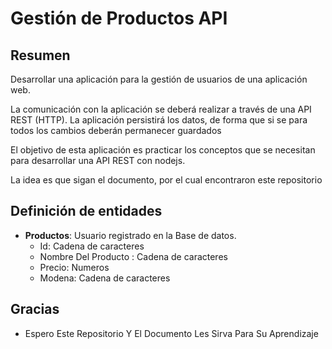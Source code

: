 # Gestión de Productos API

## Resumen

Desarrollar una aplicación para la gestión de usuarios de una aplicación web.

La comunicación con la aplicación se deberá realizar a través de una API REST (HTTP).
La aplicación persistirá los datos, de forma que si se para todos los cambios deberán permanecer guardados

El objetivo de esta aplicación es practicar los conceptos que se necesitan para desarrollar una API REST con nodejs.

La idea es que sigan el documento, por el cual encontraron este repositorio

## Definición de entidades

-   **Productos**: Usuario registrado en la Base de datos.
    -   Id: Cadena de caracteres
    -   Nombre Del Producto : Cadena de caracteres
    -   Precio: Numeros
    -   Modena: Cadena de caracteres

## Gracias

-   Espero Este Repositorio Y El Documento Les Sirva Para Su Aprendizaje
